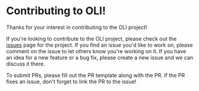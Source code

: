 # Contributing to OLI!

Thanks for your interest in contributing to the OLI project!

If you're looking to contribute to the OLI project, please check out the
[issues](https://github.com/amrit110/oli/issues) page for the project. If you
find an issue you'd like to work on, please comment on the issue to let others
know you're working on it. If you have an idea for a new feature or a bug fix,
please create a new issue and we can discuss it there.

To submit PRs, please fill out the PR template along with the PR. If the PR
fixes an issue, don't forget to link the PR to the issue!
